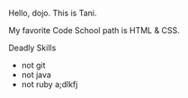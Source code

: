 Hello, dojo. This is Tani.

My favorite Code School path is HTML & CSS.

Deadly Skills
* not git
* not java
* not ruby
a;dlkfj